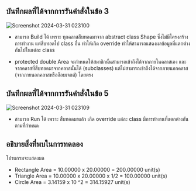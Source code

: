 ## บันทึกผลที่ได้จากการรันคำสั่งในข้อ 3

![Screenshot 2024-03-31 023100](https://github.com/ironmanwin1/03376836-OOP-2566-Lab-12/assets/144198724/07606ae3-dee6-44ca-b81f-9b4eb4e2225b)


- สามารถ Build ได้ เพราะ ทุกคลาสสืบทอดมาจาก abstract class Shape ซึ่งไม่มีโครงสร้างการทำงาน แต่สืบทอดไป class อื่น ทำให้เกิด override ทำให้สามารถแสดงผลข้อมูลที่แตกต่างกันไปในแต่ละ class

- protected double Area จะกำหนดให้สมาชิกนั้นสามารถเข้าถึงได้จากภายในคลาสเอง และจากคลาสที่สืบทอดมาจากคลาสนั้นได้ (subclasses) แต่ไม่สามารถเข้าถึงได้จากภายนอกคลาส (จากภายนอกคลาสหรืออ็อบเจกต์) โดยตรง

## บันทึกผลที่ได้จากการรันคำสั่งในข้อ 5

![Screenshot 2024-03-31 023109](https://github.com/ironmanwin1/03376836-OOP-2566-Lab-12/assets/144198724/48fc56c5-3732-4d67-81e0-fc390bb90cf4)


- สามารถ Run ได้ เพราะ สืบทอดมาแล้ว เกิด override แต่ละ class มีการทำงานที่แตกต่างกันตามที่กำหนด

## อธิบายสิ่งที่พบในการทดลอง

โปรแกรมจะแสดงผล

- Rectangle Area = 10.00000 x 20.00000 = 200.00000 unit(s)
- Triangle Area = 10.00000 x 20.00000 x 1/2  = 100.00000 unit(s)
- Circle Area = 3.14159 x 10 ^2  = 314.15927 unit(s)
